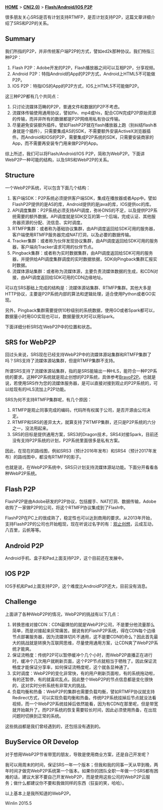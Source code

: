 [**HOME**](Home) > [**CN(2.0)**](v2_CN_Home) > [**Flash/Android/IOS P2P**](v2_CN_WebP2P)

很多朋友关心SRS是否有计划支持RTMFP，是否计划支持P2P，这篇文章详细介绍了SRS和P2P的关系。

## Summary

我们所指的P2P，并非传统客户端P2P的方式，譬如ed2k那种协议。我们特指三种P2P：

1. Flash P2P：Adobe开发的P2P，Flash播放器之间可以互相P2P，分享视频。
1. Android P2P：特指Android的App的P2P方式，Android上HTML5不可能做P2P。
1. IOS P2P：特指IOS的App的P2P方式，IOS上HTML5不可能做P2P。

这三种P2P都有几个共同点：

1. 只讨论流媒体范畴的P2P，普通文件和数据的P2P不考虑。
1. 流媒体传输使用通用协议，譬如flv、mp4或hls，配合CDN完成P2P原始资源的传输，而并非所有的数据都是P2P网络用私有协议传输。
1. 尽量避免安装额外插件。譬如FlashP2P就在flash播放器上跑（别纠结flash本身就是个插件），只需要集成AS的SDK，不需要额外安装ActiveX浏览器插件。而Android和IOS的P2P，需要集成P2P系统的SDK，只需要安装商家的App，而不需要再安装专门用来做P2P的App。

综上所述，我们可以将Flash/Android/IOS P2P，简称为WebP2P。下面讲WebP2P一种可能的结构，以及SRS和WebP2P的关系。

## Structure

一个WebP2P系统，可以包含下面几个结构：

1. 客户端SDK：P2P系统必须提供客户端SDK，集成在播放器或者App中。譬如FlashP2P提供的是AS的库，Android提供的是java的库，IOS提供oc的库。
1. API调度集群：P2P系统必须支持API调度，弥补DNS的不足，以及提供P2P系统需要的额外数据。API调度就是SDK交互的第一个后端，完成认证、其他服务器资源的分配、流信息、实时调度。
1. RTMFP集群：或者称为基础协议集群，由API调度返回给SDK可用的服务器，客户端使用RTMFP服务器完成NAT打洞，以及必要的数据传输。
1. Tracker集群：或者称为伙伴发现协议集群，由API调度返回给SDK可用的服务器，客户端向Tracker请求可用的伙伴节点。
1. Pingback集群：或者称为实时数据集群，由API调度返回给SDK可用的服务器，并提供给API调度集群调度的实时数据依据，SDK向Pingback集群汇报实时数据。
1. 流媒体源站集群：或者称为流媒体源，主要负责流媒体数据的生成，和CDN对接，由API调度返回给SDK可用的CDN边缘地址。

可以在SRS基础上完成的结构是：流媒体源站集群、RTMFP集群。其他大多是HTTP协议，主要是P2P系统内部的算法和逻辑处理，适合使用Python或者GO实现。

另外，Pingback集群需要提供10秒级别的系统数据，使用GO或者Spark都可以，数据量小时用GO实现也可以，数据量很大时可以用Spark。

下面详细分析SRS在WebP2P中的位置和状态。

## SRS for WebP2P

回过头来说，SRS现在已经支持WebP2P中的流媒体源站集群和RTMFP集群了吗？SRS支持了流媒体源站集群，但是RTMFP集群不支持。

所谓SRS支持了流媒体源站集群，指的是SRS能输出一种HLS，能符合一种P2P系统的要求。这种P2P系统就是观止创想的P2P系统，具体参考[BravoP2P][BravoP2P]。也就是说，若使用SRS作为您的流媒体服务器，是可以直接对接到观止的P2P系统的，可以给现有的HLS流加上P2P功能。

SRS为何不支持RTMFP集群呢，有几个原因：

1. RTMFP是观止同事完成的编码，代码所有权属于公司，是否开源由公司决定。
1. RTMFP和SRS的差异太大，就算支持了RTMFP集群，还只是P2P系统的六分之一，没法用起来。
1. SRS的目标是提供通用方案，SRS3的Dragon技术，SRS4对接Spark，目前还没有支持P2P系统的计划，P2P系统里面很多是私有方案。

因此，在现在的路线图，例如SRS3（预计2016年发布）和SRS4（预计2017年发布）的路线图中，都没有RTMFP的影子。

也就是说，在WebP2P系统中，SRS只计划支持流媒体源站功能。下面分开看看各种WebP2P系统。

## Flash P2P

FlashP2P是由Adobe研发的P2P协议，包括握手、NAT打洞、数据传输，Adobe收购了一家做P2P的公司，将这个RTMFP协议集成到了Flash中。

FlashP2P在PC上的很成熟了，稳定性也可以达到商用的要求。从2013年开始，支持FlashP2P的公司也开始粗现，现在听说过名字的有：[观止创想][BravoP2P]，云成互动，八百里，云帆等等。

## Android P2P

Android手机、盒子和Pad上面支持P2P，这个目前还在发展中。

## IOS P2P

IOS手机和Pad上面支持P2P，这个难度比AndroidP2P还大，目前没有消息。

## Challenge

上面讲了各种WebP2P的情况，WebP2P的挑战有以下几点：

1. 转换思维对接CDN：CDN最惧怕的就是WebP2P公司，不是要分他流量那么简单，而是对接起来灰常痛苦。据说有的FlashP2P系统，得在CDN每个边缘节点部署服务器，因为流媒体切片不通用，这不是要CDN的命么？因此首先最大的挑战就是转换为互联网思维，尽量使用通用方案，让CDN爽了WebP2P系统才能爽。
1. 保证流畅度：传统P2P可以暂停缓冲个几个小时，而WebP2P直播正在进行时，缓冲个几次用户就刷新页面，这个P2P节点就相当于牺牲了。因此保证流畅度才能保证分享率，如何保证流畅度呢，这个就各显神通了。
1. 实时调度：WebP2P的变化非常快，有的用户刷新页面啦，有的系统拖动啦，有的还暂停，有的就喜欢乱点。因此整个WebP2P的节点信息都是变化很快的，这对实时分析系统有非常大的挑战。
1. 负载均衡和热备：WebP2P的集群也需要负载均衡，譬如RTMFP协议就支持Redirect方式，可以实现负载均衡和热备。传统P2P系统挂掉后节点就没法看视频，而一个WebP2P系统挂掉后依然能看，因为有CDN在那里呢，但是带宽就开始飙升了。而P2P系统的恢复需要较长时间，因此必须使用热备，在出现问题时切换到正常的系统。

这些挑战都是我们曾经遇到的，还包括没有遇到的。

## BuyService OR Develop

对于想用WebP2P节省带宽的朋友，导致是使用商业方案，还是自己开发呢？

我可以用周末的时间，保证SRS一年一个版本；但我和我的同事一天从早到晚，两年时间才做完WebP2P系统第一个版本。如果你的团队全职一年做一个SRS都有困难的话，建议大家不要自己开发WebP2P，而是使用这些公司的WebP2P云服务；做什么都建议你不要和我做同样的东西（狂妄的笑，哈哈）。

以上基本上是我所知道的WebP2P。

Winlin 2015.5

[BravoP2P]: http://www.chnvideo.com
